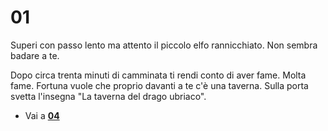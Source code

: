 # 01
Superi con passo lento ma attento il piccolo elfo rannicchiato. Non sembra badare a te.

Dopo circa trenta minuti di camminata ti rendi conto di aver fame. Molta fame. Fortuna vuole che proprio davanti a te c'è una taverna.
Sulla porta svetta l'insegna "La taverna del drago ubriaco".


- Vai a [**04**](../04/README.md)
